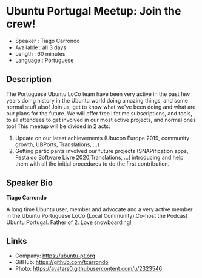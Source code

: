 Ubuntu Portugal Meetup: Join the crew!
=================================================

* Speaker   : Tiago Carrondo
* Available : all 3 days
* Length    : 60 minutes
* Language  : Portuguese

Description
-----------

The Portuguese Ubuntu LoCo team have been very active in the past few years doing history in the Ubuntu world doing amazing things, and some normal stuff also! Join us, get to know what we've been doing and what are our plans for the future. We will offer free lifetime subscriptions, and tools, to all attendees to get involved in our most active projects, and normal ones too!
This meetup will be divided in 2 acts:
1. Update on our latest achievements (Ubucon Europe 2019, community growth, UBPorts, Translations, ...)
2. Getting participants involved our future projects (SNAPification apps, Festa do Software Livre 2020,Translations, ...) introducing and help them with all the initial procedures to do the first contribution.

Speaker Bio
-----------

**Tiago Carrondo**

A long time Ubuntu user, member and advocate and a very active member in the Ubuntu Portuguese LoCo (Local Community).Co-host the Podcast Ubuntu Portugal. Father of 2. Love snowboarding!

Links
-----

* Company: https://ubuntu-pt.org
* GitHub: https://github.com/tcarrondo
* Photo: https://avatars0.githubusercontent.com/u/2323546
